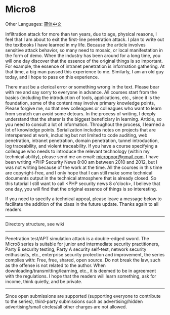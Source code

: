 # Micro8
  Other Languages: [简体中文](README.md)
  
  Infiltration attack for more than ten years, due to age, physical reasons, I feel that I am about to exit the first-line penetration attack. I plan to write out the textbooks I have learned in my life. Because the article involves sensitive attack behavior, so many need to mosaic, or local manifestation in the form of demo. When the industry has been around for a long time, you will one day discover that the essence of the original things is so important. For example, the essence of intranet penetration is information gathering. At that time, a big man passed this experience to me. Similarly, I am an old guy today, and I hope to pass on this experience.

  There must be a clerical error or something wrong in the text. Please bear with me and say sorry to everyone in advance. All courses start from the basics (including the introduction of tools, applications, etc., since it is the foundation, some of the content may involve primary knowledge points, Please forgive me, so that new colleagues or colleagues who want to learn from scratch can avoid some detours. In the process of writing, I deeply understand that the sharer is the biggest beneficiary in learning. Article, so you need to consult a lot of information. Throughout the process, I learned a lot of knowledge points. Serialization includes notes on projects that are interspersed at work, including but not limited to code auditing, web penetration, intranet penetration, domain penetration, tunnel introduction, log traceability, and violent traceability. If you have a course specifying a colleague who needs to introduce the relevant technology (within my technical ability), please send me an email: micropoor@gmail.com. I have been writing <PHP Security News 8:00 am between 2010 and 2012, but I was not writing because of the work at the time. All the courses in this time are copyright-free, and I only hope that I can still make some technical documents output in the technical atmosphere that is already closed. So this tutorial I still want to call <PHP security news 8 o'clock>, I believe that one day, you will find that the original essence of things is so interesting.

  If you need to specify a technical appeal, please leave a message below to facilitate the addition of the class in the future update. Thanks again to all readers.

----------

Directory structure, see wiki

----------

Penetration test/APT simulation attack is a double-edged sword. The Micro8 series is suitable for junior and intermediate security practitioners, Party B security testing, Party A security self-test, network security enthusiasts, etc., enterprise security protection and improvement, the series complies with: Free, free, shared, open source. Do not break the law, such as the offense is not related to the author. When downloading/transmitting/learning, etc., it is deemed to be in agreement with the regulations. I hope that the readers will learn something, ask for income, think quietly, and be private.

----------
Since open submissions are supported (supporting everyone to contribute to the series), third-party submissions such as advertising/hidden advertising/small circles/all other charges are not allowed.
